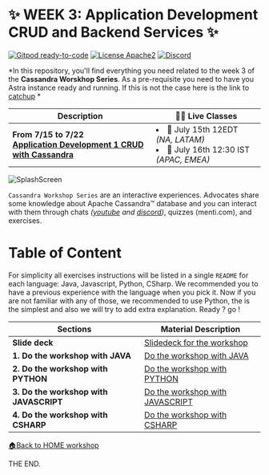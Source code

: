 
# ✨ WEEK 3: Application Development  CRUD and Backend Services ✨

[![Gitpod ready-to-code](https://img.shields.io/badge/Gitpod-ready--to--code-blue?logo=gitpod)](https://gitpod.io/#https://github.com/DataStax-Academy/microservices-java-workshop-online) 
[![License Apache2](https://img.shields.io/hexpm/l/plug.svg)](http://www.apache.org/licenses/LICENSE-2.0)
[![Discord](https://img.shields.io/discord/685554030159593522)](https://discord.com/widget?id=685554030159593522&theme=dark)

*In this repository, you'll find everything you need related to the week 3 of the **Cassandra Worskhop Series**. As a pre-requisite you need to have you Astra instance ready and running. If this is not the case here is the link to [catchup](https://github.com/DataStax-Academy/cassandra-workshop-series/tree/master/week1%20-%20Getting%20Started%20with%20Cassandra#1-create-your-astra-instance) *

| Description | 👨‍🏫 Live Classes |
|---|---|
| **From 7/15 to 7/22**<br/>**[Application Development 1 CRUD with Cassandra](./week1-getting-started-with-cassandra)**|<li>📅 July 15th 12EDT *(NA, LATAM)*<li> 📅 July 16th 12:30 IST *(APAC, EMEA)* |

![SplashScreen](https://camo.githubusercontent.com/9f696b340a6599f261cf6ceefa7de47299329a05/68747470733a2f2f696d672e65766275632e636f6d2f687474707325334125324625324663646e2e65766275632e636f6d253246696d61676573253246313034303332313634253246333132323736313930313634253246312532466f726967696e616c2e32303230303631392d3038333833323f773d31303830266175746f3d666f726d6174253243636f6d707265737326713d37352673686172703d313026726563743d3025324330253243323136302532433130383026733d3238306263343135646364393162616533376338653337323934343763366662)

`Cassandra Workshop Series` are an interactive experiences. Advocates share some knowledge about  Apache Cassandra™ database and you can interact with them through chats *([youtube](https://www.youtube.com/channel/UCAIQY251avaMv7bBv5PCo-A) and [discord](https://discord.com/widget?id=685554030159593522&theme=dark))*, quizzes (menti.com), and  exercises.

# Table of Content
For simplicity all exercises instructions will be listed in a single `README` for each language: Java, Javascript, Python, CSharp. We recommended you to have a previous experience with the language when you pick it. Now if you are not familiar with any of those, we recommended to use Python, the is the simplest and also we will try to add extra explanation. Ready ? go !

| Sections  | Material Description
|---|---|
| **Slide deck** | [Slidedeck for the workshop](4-materials/presentation.pdf) |
| **1. Do the workshop with JAVA** | [Do the workshop with JAVA](./README_JAVA.MD) |
| **2. Do the workshop with PYTHON** | [Do the workshop with PYTHON](./README_PYTHON.MD) |
| **3. Do the workshop with JAVASCRIPT** | [Do the workshop with JAVASCRIPT](./README_JAVASCRIPT.MD) |
| **4. Do the workshop with CSHARP** | [Do the workshop with CSHARP](./README_CSHARP.MD) |

[🏠Back to HOME workshop](https://github.com/DataStax-Academy/cassandra-workshop-series)

THE END.





